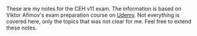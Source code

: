 These are my notes for the CEH v11 exam. The information is based on Viktor Afimov's exam preparation course on [Udemy](https://www.udemy.com/share/104Cs43@K8VC7T_QYkuy5oSZbjj9V6fixUFm7J0lpnWpmJ4ewFBVy0TN63fgt-UNdIxwH3Hx/). Not everything is covered here, only the topics that was not clear for me. Feel free to extend these notes.